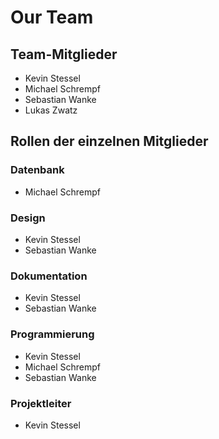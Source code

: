 # Our Team

## Team-Mitglieder
* Kevin Stessel
* Michael Schrempf
* Sebastian Wanke
* Lukas Zwatz

## Rollen der einzelnen Mitglieder
### Datenbank
* Michael Schrempf

### Design
* Kevin Stessel
* Sebastian Wanke

### Dokumentation
* Kevin Stessel
* Sebastian Wanke

### Programmierung
* Kevin Stessel
* Michael Schrempf
* Sebastian Wanke


### Projektleiter
* Kevin Stessel
